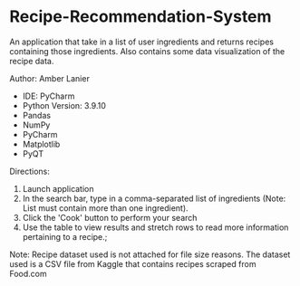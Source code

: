 # Recipe-Recommendation-System
An application that take in a list of user ingredients and returns recipes containing those ingredients. Also contains some data visualization of the recipe data.

Author: Amber Lanier

- IDE: PyCharm
- Python Version: 3.9.10
- Pandas
- NumPy
- PyCharm
- Matplotlib
- PyQT

Directions:
1. Launch application
2. In the search bar, type in a comma-separated list of ingredients (Note: List must contain more than one ingredient).
3. Click the 'Cook' button to perform your search
4. Use the table to view results and stretch rows to read more information pertaining to a recipe.;

Note: Recipe dataset used is not attached for file size reasons. The dataset used is a CSV file from Kaggle that contains recipes scraped from Food.com
